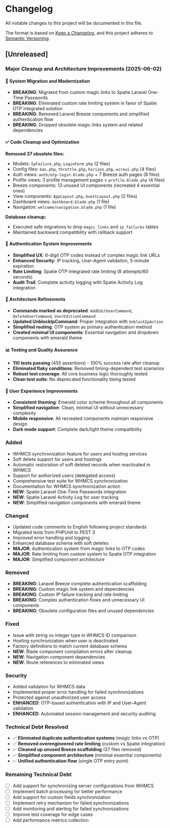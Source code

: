 # Changelog

All notable changes to this project will be documented in this file.

The format is based on [Keep a Changelog](https://keepachangelog.com/en/1.0.0/),
and this project adheres to [Semantic Versioning](https://semver.org/spec/v2.0.0.html).

## [Unreleased]

### Major Cleanup and Architecture Improvements (2025-06-02)

#### 🚀 System Migration and Modernization
- **BREAKING**: Migrated from custom magic links to Spatie Laravel One-Time Passwords
- **BREAKING**: Eliminated custom rate limiting system in favor of Spatie OTP integrated solution
- **BREAKING**: Removed Laravel Breeze components and simplified authentication flow
- **BREAKING**: Dropped obsolete magic links system and related dependencies

#### ✅ Code Cleanup and Optimization
**Removed 37 obsolete files:**
- Models: `IpFailure.php`, `LoginForm.php` (2 files)
- Config files: `ban.php`, `throttle.php`, `horizon.php`, `wireui.php` (4 files)
- Auth views: `auth/otp-login.blade.php` + 7 Breeze auth pages (8 files)
- Profile views: 3 profile management pages + `profile.blade.php` (4 files)
- Breeze components: 13 unused UI components (recreated 4 essential ones)
- View components: `AppLayout.php`, `GuestLayout.php` (2 files)
- Dashboard views: `dashboard.blade.php` (1 file)
- Navigation: `welcome/navigation.blade.php` (1 file)

**Database cleanup:**
- Executed safe migrations to drop `magic_links` and `ip_failures` tables
- Maintained backward compatibility with rollback support

#### 🎯 Authentication System Improvements
- **Simplified UX**: 6-digit OTP codes instead of complex magic link URLs
- **Enhanced Security**: IP tracking, User-Agent validation, 5-minute expiration
- **Rate Limiting**: Spatie OTP integrated rate limiting (8 attempts/60 seconds)
- **Audit Trail**: Complete activity logging with Spatie Activity Log integration

#### 🔧 Architecture Refinements
- **Commands marked as deprecated**: `AddEditUserCommand`, `DeleteUserCommand`, `UserEditionCommand`
- **Updated UnblockIpCommand**: Proper integration with `UnblockIpAction`
- **Simplified routing**: OTP system as primary authentication method
- **Created minimal UI components**: Essential navigation and dropdown components with emerald theme

#### 📊 Testing and Quality Assurance
- **110 tests passing** (455 assertions) - 100% success rate after cleanup
- **Eliminated flaky conditions**: Removed timing-dependent test scenarios
- **Robust test coverage**: All core business logic thoroughly tested
- **Clean test suite**: No deprecated functionality being tested

#### 🎨 User Experience Improvements
- **Consistent theming**: Emerald color scheme throughout all components
- **Simplified navigation**: Clean, minimal UI without unnecessary complexity
- **Mobile responsive**: All recreated components maintain responsive design
- **Dark mode support**: Complete dark/light theme compatibility

### Added
- WHMCS synchronization feature for users and hosting services
- Soft delete support for users and hostings
- Automatic restoration of soft deleted records when reactivated in WHMCS
- Support for authorized users (delegated access)
- Comprehensive test suite for WHMCS synchronization
- Documentation for WHMCS synchronization action
- **NEW**: Spatie Laravel One-Time Passwords integration
- **NEW**: Spatie Laravel Activity Log for user tracking
- **NEW**: Simplified navigation components with emerald theme

### Changed
- Updated code comments to English following project standards
- Migrated tests from PHPUnit to PEST 3
- Improved error handling and logging
- Enhanced database schema with soft deletes
- **MAJOR**: Authentication system from magic links to OTP codes
- **MAJOR**: Rate limiting from custom system to Spatie OTP integration
- **MAJOR**: Simplified component architecture

### Removed
- **BREAKING**: Laravel Breeze complete authentication scaffolding
- **BREAKING**: Custom magic link system and dependencies
- **BREAKING**: Custom IP failure tracking and rate limiting
- **BREAKING**: Complex authentication flows and unnecessary UI components
- **BREAKING**: Obsolete configuration files and unused dependencies

### Fixed
- Issue with string vs integer type in WHMCS ID comparison
- Hosting synchronization when user is deactivated
- Factory definitions to match current database schema
- **NEW**: Blade component compilation errors after cleanup
- **NEW**: Navigation component dependencies
- **NEW**: Route references to eliminated views

### Security
- Added validation for WHMCS data
- Implemented proper error handling for failed synchronizations
- Protected against unauthorized user access
- **ENHANCED**: OTP-based authentication with IP and User-Agent validation
- **ENHANCED**: Automated session management and security auditing

### Technical Debt Resolved
- ✅ **Eliminated duplicate authentication systems** (magic links vs OTP)
- ✅ **Removed overengineered rate limiting** (custom vs Spatie integration)
- ✅ **Cleaned up unused Breeze scaffolding** (37 files removed)
- ✅ **Simplified component architecture** (minimal essential components)
- ✅ **Unified authentication flow** (single OTP entry point)

### Remaining Technical Debt
- [ ] Add support for synchronizing server configurations from WHMCS
- [ ] Implement batch processing for better performance
- [ ] Add support for custom fields synchronization
- [ ] Implement retry mechanism for failed synchronizations
- [ ] Add monitoring and alerting for failed synchronizations
- [ ] Improve test coverage for edge cases
- [ ] Add performance metrics collection 
